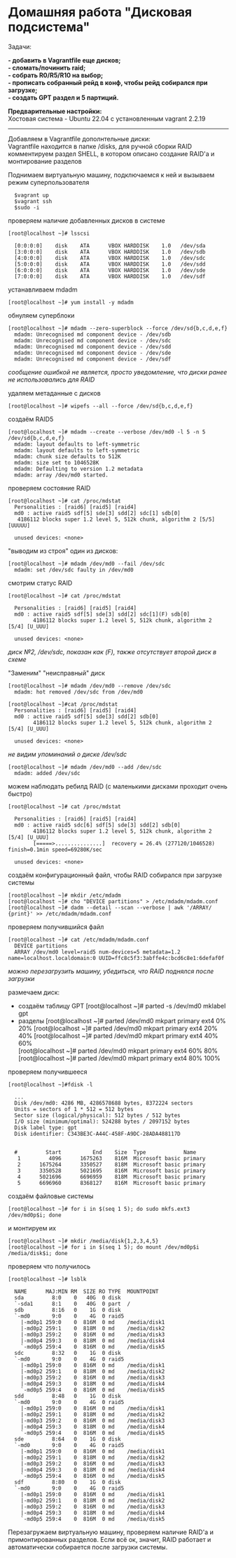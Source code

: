  # Домашняя работа "Дисковая подсистема" #

Задачи:  

**-    добавить в Vagrantfile еще дисков;**  
**-    сломать/починить raid;**  
**-    собрать R0/R5/R10 на выбор;**  
**-    прописать собранный рейд в конф, чтобы рейд собирался при загрузке;**  
**-    создать GPT раздел и 5 партиций.**  

**Предварительные настройки:**  
Хостовая система - Ubuntu 22.04 с установленным vagrant 2.2.19
________________

Добавляем в Vagrantfile дополнтельные диски:  
Vagrantfile находится в папке /disks, для ручной сборки RAID комментируем раздел SHELL, в котором описано создание RAID'a и монтирование разделов

Поднимаем виртуальную машину, подключаемся к ней и вызываем режим суперпользователя

      $vagrant up  
      $vagrant ssh  
      $sudo -i  

проверяем наличие добавленных дисков в системе  

    [root@localhost ~]# lsscsi  

      [0:0:0:0]    disk    ATA      VBOX HARDDISK    1.0   /dev/sda 
      [3:0:0:0]    disk    ATA      VBOX HARDDISK    1.0   /dev/sdb 
      [4:0:0:0]    disk    ATA      VBOX HARDDISK    1.0   /dev/sdc 
      [5:0:0:0]    disk    ATA      VBOX HARDDISK    1.0   /dev/sdd 
      [6:0:0:0]    disk    ATA      VBOX HARDDISK    1.0   /dev/sde 
      [7:0:0:0]    disk    ATA      VBOX HARDDISK    1.0   /dev/sdf 

устанавливаем mdadm  

    [root@localhost ~]# yum install -y mdadm

обнуляем суперблоки  

    [root@localhost ~]# mdadm --zero-superblock --force /dev/sd{b,c,d,e,f}
      mdadm: Unrecognised md component device - /dev/sdb
      mdadm: Unrecognised md component device - /dev/sdc
      mdadm: Unrecognised md component device - /dev/sdd
      mdadm: Unrecognised md component device - /dev/sde
      mdadm: Unrecognised md component device - /dev/sdf
 *сообщение ошибкой не является, просто уведомление, что диски ранее не использовались для RAID*

удаляем метаданные с дисков  

    [root@localhost ~]# wipefs --all --force /dev/sd{b,c,d,e,f}

создаём RAID5  

    [root@localhost ~]# mdadm --create --verbose /dev/md0 -l 5 -n 5 /dev/sd{b,c,d,e,f}
      mdadm: layout defaults to left-symmetric
      mdadm: layout defaults to left-symmetric
      mdadm: chunk size defaults to 512K
      mdadm: size set to 1046528K
      mdadm: Defaulting to version 1.2 metadata
      mdadm: array /dev/md0 started.

проверяем состояние RAID  

    [root@localhost ~]# cat /proc/mdstat
      Personalities : [raid6] [raid5] [raid4] 
      md0 : active raid5 sdf[5] sde[3] sdd[2] sdc[1] sdb[0]
       4186112 blocks super 1.2 level 5, 512k chunk, algorithm 2 [5/5] [UUUUU]
      
      unused devices: <none>

"выводим из строя" один из дисков:  

    [root@localhost ~]# mdadm /dev/md0 --fail /dev/sdc
      mdadm: set /dev/sdc faulty in /dev/md0

смотрим статус RAID  

    [root@localhost ~]# cat /proc/mdstat  
    
      Personalities : [raid6] [raid5] [raid4] 
      md0 : active raid5 sdf[5] sde[3] sdd[2] sdc[1](F) sdb[0]
            4186112 blocks super 1.2 level 5, 512k chunk, algorithm 2 [5/4] [U_UUU]
      
      unused devices: <none>
*диск №2, /dev/sdc, показан как (F), также отсутствует второй диск в схеме*

"Заменим" "неисправный" диск  

    [root@localhost ~]# mdadm /dev/md0 --remove /dev/sdc
      mdadm: hot removed /dev/sdc from /dev/md0

    [root@localhost ~]#cat /proc/mdstat
      Personalities : [raid6] [raid5] [raid4] 
      md0 : active raid5 sdf[5] sde[3] sdd[2] sdb[0]
            4186112 blocks super 1.2 level 5, 512k chunk, algorithm 2 [5/4] [U_UUU]
      
      unused devices: <none>
*не видим упоминаний о диске /dev/sdc*

    [root@localhost ~]# mdadm /dev/md0 --add /dev/sdc
      mdadm: added /dev/sdc

можем наблюдать ребилд RAID (с маленькими дисками проходит очень быстро)  

    [root@localhost ~]# cat /proc/mdstat

      Personalities : [raid6] [raid5] [raid4] 
      md0 : active raid5 sdc[6] sdf[5] sde[3] sdd[2] sdb[0]
            4186112 blocks super 1.2 level 5, 512k chunk, algorithm 2 [5/4] [U_UUU]
            [=====>...............]  recovery = 26.4% (277120/1046528) finish=0.1min speed=69280K/sec
      
      unused devices: <none>

создаём конфигурационный файл, чтобы RAID собирался при загрузке системы  

    [root@localhost ~]# mkdir /etc/mdadm
    [root@localhost ~]# cho "DEVICE partitions" > /etc/mdadm/mdadm.conf
    [root@localhost ~]# dadm --detail --scan --verbose | awk '/ARRAY/ {print}' >> /etc/mdadm/mdadm.conf

проверяем получившийся файл  

    [root@localhost ~]# сat /etc/mdadm/mdadm.conf 
      DEVICE partitions
      ARRAY /dev/md0 level=raid5 num-devices=5 metadata=1.2 name=localhost.localdomain:0 UUID=ffc8c5f3:3abffe4c:bcd6c8e1:6defaf0f
*можно перезагрузить машину, убедиться, что RAID поднялся после загрузки*

 размечаем диск:
 - создаём таблицу GPT
    [root@localhost ~]# parted -s /dev/md0 mklabel gpt
 - разделы
    [root@localhost ~]# parted /dev/md0 mkpart primary ext4 0% 20%
    [root@localhost ~]# parted /dev/md0 mkpart primary ext4 20% 40% 
    [root@localhost ~]# parted /dev/md0 mkpart primary ext4 40% 60%  
    [root@localhost ~]# parted /dev/md0 mkpart primary ext4 60% 80%          
    [root@localhost ~]# parted /dev/md0 mkpart primary ext4 80% 100%     

проверяем получившееся  

    [root@localhost ~]#fdisk -l

      ...
      Disk /dev/md0: 4286 MB, 4286578688 bytes, 8372224 sectors
      Units = sectors of 1 * 512 = 512 bytes
      Sector size (logical/physical): 512 bytes / 512 bytes
      I/O size (minimum/optimal): 524288 bytes / 2097152 bytes
      Disk label type: gpt
      Disk identifier: C343BE3C-A44C-458F-A9DC-28ADA488117D


      #         Start          End    Size  Type            Name
       1         4096      1675263    816M  Microsoft basic primary
       2      1675264      3350527    818M  Microsoft basic primary
       3      3350528      5021695    816M  Microsoft basic primary
       4      5021696      6696959    818M  Microsoft basic primary
       5      6696960      8368127    816M  Microsoft basic primary

создаём файловые системы  

    [root@localhost ~]# for i in $(seq 1 5); do sudo mkfs.ext3 /dev/md0p$i; done

 и монтируем их  
 
    [root@localhost ~]# mkdir /media/disk{1,2,3,4,5}
    [root@localhost ~]# for i in $(seq 1 5); do mount /dev/md0p$i /media/disk$i; done

проверяем что получилось 

    [root@localhost ~]# lsblk  

      NAME      MAJ:MIN RM  SIZE RO TYPE  MOUNTPOINT
      sda         8:0    0   40G  0 disk  
      `-sda1      8:1    0   40G  0 part  /
      sdb         8:16   0    1G  0 disk  
      `-md0       9:0    0    4G  0 raid5 
        |-md0p1 259:0    0  816M  0 md    /media/disk1
        |-md0p2 259:1    0  818M  0 md    /media/disk2
        |-md0p3 259:2    0  816M  0 md    /media/disk3
        |-md0p4 259:3    0  818M  0 md    /media/disk4
        `-md0p5 259:4    0  816M  0 md    /media/disk5
      sdc         8:32   0    1G  0 disk  
      `-md0       9:0    0    4G  0 raid5 
        |-md0p1 259:0    0  816M  0 md    /media/disk1
        |-md0p2 259:1    0  818M  0 md    /media/disk2
        |-md0p3 259:2    0  816M  0 md    /media/disk3
        |-md0p4 259:3    0  818M  0 md    /media/disk4
        `-md0p5 259:4    0  816M  0 md    /media/disk5
      sdd         8:48   0    1G  0 disk  
      `-md0       9:0    0    4G  0 raid5 
        |-md0p1 259:0    0  816M  0 md    /media/disk1
        |-md0p2 259:1    0  818M  0 md    /media/disk2
        |-md0p3 259:2    0  816M  0 md    /media/disk3
        |-md0p4 259:3    0  818M  0 md    /media/disk4
        `-md0p5 259:4    0  816M  0 md    /media/disk5
      sde         8:64   0    1G  0 disk  
      `-md0       9:0    0    4G  0 raid5 
        |-md0p1 259:0    0  816M  0 md    /media/disk1
        |-md0p2 259:1    0  818M  0 md    /media/disk2
        |-md0p3 259:2    0  816M  0 md    /media/disk3
        |-md0p4 259:3    0  818M  0 md    /media/disk4
        `-md0p5 259:4    0  816M  0 md    /media/disk5
      sdf         8:80   0    1G  0 disk  
      `-md0       9:0    0    4G  0 raid5 
        |-md0p1 259:0    0  816M  0 md    /media/disk1
        |-md0p2 259:1    0  818M  0 md    /media/disk2
        |-md0p3 259:2    0  816M  0 md    /media/disk3
        |-md0p4 259:3    0  818M  0 md    /media/disk4
        `-md0p5 259:4    0  816M  0 md    /media/disk5

Перезагружаем виртуальную машину, проверяем наличие RAID'a и примонтированных разделов.
Если всё ок, значит, RAID работает и автоматически собирается после загрузки системы.
